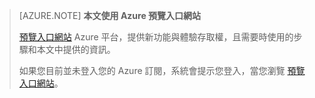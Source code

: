 
> [AZURE.NOTE] **本文使用 Azure 預覽入口網站**
> 
>  [預覽入口網站](https://portal.azure.com/) Azure 平台，提供新功能與體驗存取權，且需要時使用的步驟和本文中提供的資訊。
> 
> 如果您目前並未登入您的 Azure 訂閱，系統會提示您登入，當您瀏覽 [預覽入口網站](https://portal.azure.com/)。




